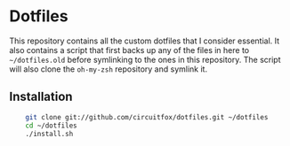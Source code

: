 Dotfiles
========
This repository contains all the custom dotfiles that I consider essential. It
also contains a script that first backs up any of the files in here to `~/dotfiles.old` before
symlinking to the ones in this repository. The script will also clone the `oh-my-zsh`
repository and symlink it.

Installation
------------

``` bash
    git clone git://github.com/circuitfox/dotfiles.git ~/dotfiles
    cd ~/dotfiles
    ./install.sh
```

